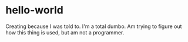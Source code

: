 # hello-world
Creating because I was told to.
I'm a total dumbo. Am trying to figure out how this thing is used, but am not a programmer. 
